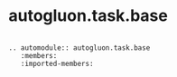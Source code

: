 # autogluon.task.base

```eval_rst

.. automodule:: autogluon.task.base
   :members:
   :imported-members:
```
